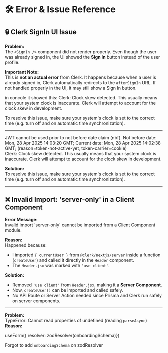# 🛠️ Error & Issue Reference

## 🔒 Clerk SignIn UI Issue

**Problem:**  
The `<SignIn />` component did not render properly. Even though the user was already signed in, the UI showed the **Sign In** button instead of the user profile.

**Important Note:**  
This is **not an actual error** from Clerk. It happens because when a user is already signed in, Clerk automatically redirects to the `afterSignIn` URL. If not handled properly in the UI, it may still show a Sign In button.

in concole it showed this:
Clerk: Clock skew detected. This usually means that your system clock is inaccurate. Clerk will attempt to account for the clock skew in development.

To resolve this issue, make sure your system's clock is set to the correct time (e.g. turn off and on automatic time synchronization).

---

JWT cannot be used prior to not before date claim (nbf). Not before date: Mon, 28 Apr 2025 14:03:20 GMT; Current date: Mon, 28 Apr 2025 14:02:38 GMT; (reason=token-not-active-yet, token-carrier=cookie)  
Clerk: Clock skew detected. This usually means that your system clock is inaccurate. Clerk will attempt to account for the clock skew in development.

**Solution:** \
To resolve this issue, make sure your system's clock is set to the correct time (e.g. turn off and on automatic time synchronization).

---

## ❌ Invalid Import: 'server-only' in a Client Component

**Error Message:**  
Invalid import
'server-only' cannot be imported from a Client Component module.

**Reason:**  
Happened because:

- I imported `{ currentUser }` from `@clerk/nextjs/server` inside a function (`createUser`) and called it directly in the `Header` component.
- The `Header.jsx` was marked with `'use client'`.

**Solution:**

- Removed `'use client'` from `Header.jsx`, making it a **Server Component**.
- Now, `createUser()` can be imported and called safely.
- No API Route or Server Action needed since Prisma and Clerk run safely on server components.

---

**Problem:**  
TypeError: Cannot read properties of undefined (reading `parseAsync`)
**Reason:**

useForm({
resolver: zodResolver(onboardingSchema)})

Forgot to add `onboardingSchema` on zodResolver
